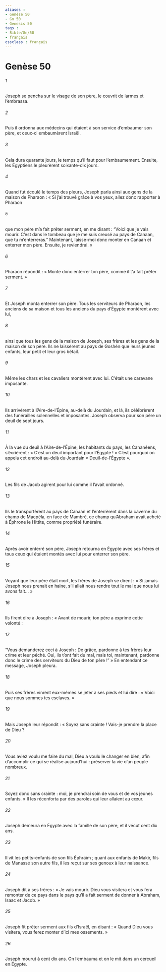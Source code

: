 ```yaml
---
aliases : 
- Genèse 50
- Gn 50
- Genesis 50
tags : 
- Bible/Gn/50
- français
cssclass : français
---
```


# Genèse 50

###### 1
Joseph se pencha sur le visage de son père, le couvrit de larmes et l’embrassa.
###### 2
Puis il ordonna aux médecins qui étaient à son service d’embaumer son père, et ceux-ci embaumèrent Israël.
###### 3
Cela dura quarante jours, le temps qu’il faut pour l’embaumement. Ensuite, les Égyptiens le pleurèrent soixante-dix jours.
###### 4
Quand fut écoulé le temps des pleurs, Joseph parla ainsi aux gens de la maison de Pharaon : « Si j’ai trouvé grâce à vos yeux, allez donc rapporter à Pharaon
###### 5
que mon père m’a fait prêter serment, en me disant : “Voici que je vais mourir. C’est dans le tombeau que je me suis creusé au pays de Canaan, que tu m’enterreras.” Maintenant, laisse-moi donc monter en Canaan et enterrer mon père. Ensuite, je reviendrai. »
###### 6
Pharaon répondit : « Monte donc enterrer ton père, comme il t’a fait prêter serment. »
###### 7
Et Joseph monta enterrer son père. Tous les serviteurs de Pharaon, les anciens de sa maison et tous les anciens du pays d’Égypte montèrent avec lui,
###### 8
ainsi que tous les gens de la maison de Joseph, ses frères et les gens de la maison de son père. Ils ne laissèrent au pays de Goshèn que leurs jeunes enfants, leur petit et leur gros bétail.
###### 9
Même les chars et les cavaliers montèrent avec lui. C’était une caravane imposante.
###### 10
Ils arrivèrent à l’Aire-de-l’Épine, au-delà du Jourdain, et là, ils célébrèrent des funérailles solennelles et imposantes. Joseph observa pour son père un deuil de sept jours.
###### 11
À la vue du deuil à l’Aire-de-l’Épine, les habitants du pays, les Cananéens, s’écrièrent : « C’est un deuil important pour l’Égypte ! » C’est pourquoi on appela cet endroit au-delà du Jourdain « Deuil-de-l’Égypte ».
###### 12
Les fils de Jacob agirent pour lui comme il l’avait ordonné.
###### 13
Ils le transportèrent au pays de Canaan et l’enterrèrent dans la caverne du champ de Macpéla, en face de Mambré, ce champ qu’Abraham avait acheté à Éphrone le Hittite, comme propriété funéraire.
###### 14
Après avoir enterré son père, Joseph retourna en Égypte avec ses frères et tous ceux qui étaient montés avec lui pour enterrer son père.
###### 15
Voyant que leur père était mort, les frères de Joseph se dirent : « Si jamais Joseph nous prenait en haine, s’il allait nous rendre tout le mal que nous lui avons fait… »
###### 16
Ils firent dire à Joseph : « Avant de mourir, ton père a exprimé cette volonté :
###### 17
“Vous demanderez ceci à Joseph : De grâce, pardonne à tes frères leur crime et leur péché. Oui, ils t’ont fait du mal, mais toi, maintenant, pardonne donc le crime des serviteurs du Dieu de ton père !” » En entendant ce message, Joseph pleura.
###### 18
Puis ses frères vinrent eux-mêmes se jeter à ses pieds et lui dire : « Voici que nous sommes tes esclaves. »
###### 19
Mais Joseph leur répondit : « Soyez sans crainte ! Vais-je prendre la place de Dieu ?
###### 20
Vous aviez voulu me faire du mal, Dieu a voulu le changer en bien, afin d’accomplir ce qui se réalise aujourd’hui : préserver la vie d’un peuple nombreux.
###### 21
Soyez donc sans crainte : moi, je prendrai soin de vous et de vos jeunes enfants. » Il les réconforta par des paroles qui leur allaient au cœur.
###### 22
Joseph demeura en Égypte avec la famille de son père, et il vécut cent dix ans.
###### 23
Il vit les petits-enfants de son fils Éphraïm ; quant aux enfants de Makir, fils de Manassé son autre fils, il les reçut sur ses genoux à leur naissance.
###### 24
Joseph dit à ses frères : « Je vais mourir. Dieu vous visitera et vous fera remonter de ce pays dans le pays qu’il a fait serment de donner à Abraham, Isaac et Jacob. »
###### 25
Joseph fit prêter serment aux fils d’Israël, en disant : « Quand Dieu vous visitera, vous ferez monter d’ici mes ossements. »
###### 26
Joseph mourut à cent dix ans. On l’embauma et on le mit dans un cercueil en Égypte.
